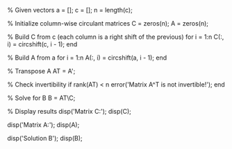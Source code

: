 % Given vectors
a = [];
c = [];
n = length(c);

% Initialize column-wise circulant matrices
C = zeros(n);
A = zeros(n);

% Build C from c (each column is a right shift of the previous)
for i = 1:n
    C(:, i) = circshift(c, i - 1);
end

% Build A from a
for i = 1:n
    A(:, i) = circshift(a, i - 1);
end

% Transpose A
AT = A';

% Check invertibility
if rank(AT) < n
    error('Matrix A^T is not invertible!');
end

% Solve for B
B = AT\C;

% Display results
disp('Matrix C:');
disp(C);

disp('Matrix A:');
disp(A);

disp('Solution B');
disp(B);
